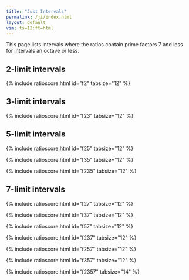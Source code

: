 ```yaml
---
title: "Just Intervals"
permalink: /ji/index.html
layout: default
vim: ts=12:ft=html
---
```


This page lists intervals where the ratios contain prime factors 7 and
less for intervals an octave or less.

<h2 data-sidebar="2-limit"> 2-limit intervals </h2>

{% include ratioscore.html id="f2" tabsize="12" %}
<script type="application/x-ratioscore" id="f2">
!! prime factors of 2 only
**dtime	**ratio	**ratio	**cents
*	*Iclars	*Iclars	*
*	*ref:C4	*ref:C4	*
1	1	1	0
1	1	2	1200.00
*-	*-	*-	*-
</script>

<h2 data-sidebar="3-limit"> 3-limit intervals </h2>

{% include ratioscore.html id="f23" tabsize="12" %}
<script type="application/x-ratioscore" id="f23">
!! prime factors of 2 and 3 only
**dtime	**ratio	**ratio	**cents
*	*Iclars	*Iclars	*
*	*ref:C4	*ref:C4	*
1	1	3^2/2^3	203.91
1	1	2^5/3^3	294.14
1	1	3^4/2^6	407.82
1	1	2^2/3	498.05
1	1	3/2	701.96
1	1	2^7/3^4	792.18
1	1	3^3/2^4	905.87
1	1	2^4/3^2	996.09
*-	*-	*-	*-
</script>

<h2 data-sidebar="5-limit"> 5-limit intervals </h2>

{% include ratioscore.html id="f25" tabsize="12" %}
<script type="application/x-ratioscore" id="f25">
!! prime factors of 2 and 5 only
**dtime	**ratio	**ratio	**cents
*	*Iclars	*Iclars	*
*	*ref:C4	*ref:C4	*
1	1	5/2^2	386.31
1	1	2^5/5^2	427.37
1	1	5^2/2^4	772.63
1	1	2^3/5	813.69
*-	*-	*-	*-
</script>


{% include ratioscore.html id="f35" tabsize="12" %}
<script type="application/x-ratioscore" id="f35">
!! prime factors of 3 and 5 only
**dtime	**ratio	**ratio	**cents
*	*Iclars	*Iclars	*
*	*ref:C4	*ref:C4	*
1	1	3^3/5^2	133.24
1	1	5/3	884.36
1	1	3^2/5	1017.60
*-	*-	*-	*-
</script>

{% include ratioscore.html id="f235" tabsize="12" %}
<script type="application/x-ratioscore" id="f235">
!! prime factors of 2, 3 and 5 only
**dtime	**ratio	**ratio	**cents
*	*Iclars	*Iclars	*
*	*ref:C4	*ref:C4	*
1	1	3^4/2^4*5	21.51
1	1	5^2/2^3*3	70.67
1	1	2^4/3*5	111.73
1	1	2*5/3*3	182.40
1	1	3*5^2/2^6	274.58
1	1	2*3/5	315.64
1	1	2^2*5^2/3^4	364.81
1	1	3^3/2^2*5	519.55
1	1	5^2/2*3^2	568.72
1	1	3^2*5/2^5	590.22
1	1	2^6/3^2*5	609.78
1	1	2^2*3^2/5^2	631.28
1	1	2^3*5/3^3	680.45
1	1	3^4/2*5^2	835.19
1	1	2^7/3*5^2	925.42
1	1	2*5^2/3^3	1066.76
1	1	3*5/2^3	1088.27
1	1	2^4*3/5^2	1129.33
1	1	2^5*5/3^4	1178.49
*-	*-	*-	*-
</script>


<h2 data-sidebar="7-limit"> 7-limit intervals </h2>

{% include ratioscore.html id="f27" tabsize="12" %}
<script type="application/x-ratioscore" id="f27">
!! prime factors of 2 and 7 only
**dtime	**ratio	**ratio	**cents
*	*Iclars	*Iclars	*
*	*ref:C4	*ref:C4	*
1	1	2^3/7	231.17
1	1	2^6/7^2	462.35
1	1	7^2/2^5	737.65
1	1	7/2^2	968.83
*-	*-	*-	*-
</script>


{% include ratioscore.html id="f37" tabsize="12" %}
<script type="application/x-ratioscore" id="f37">
!! prime factors of 3 and 7 only
**dtime	**ratio	**ratio	**cents
*	*Iclars	*Iclars	*
*	*ref:C4	*ref:C4	*
1	1	3^2/7	435.08
1	1	3^4/7^2	870.17
1	1	7^2/3^3	1031.79
*-	*-	*-	*-
</script>


{% include ratioscore.html id="f57" tabsize="12" %}
<script type="application/x-ratioscore" id="f57">
!! prime factors of 5 and 7 only
**dtime	**ratio	**ratio	**cents
*	*Iclars	*Iclars	*
*	*ref:C4	*ref:C4	*
1	1	7/5	582.51
1	1	7^2/5^2	1165.02
*-	*-	*-	*-
</script>


{% include ratioscore.html id="f237" tabsize="12" %}
<script type="application/x-ratioscore" id="f237">
!! prime factors of 2, 3 and 7 only
**dtime	**ratio	**ratio	**cents
*	*Iclars	*Iclars	*
*	*ref:C4	*ref:C4	*
1	1	2^6/3^2*7	27.26
1	1	7^2/2^4*3	35.70
1	1	2^2*7/3^3	62.96
1	1	2*3^3/7^2	168.21
1	1	7/2*3	266.87
1	1	2*7^2/3^4	329.83
1	1	3*7/2^4	470.78
1	1	7^2/2^2*3^2	533.74
1	1	2^4*7/3^4	561.01
1	1	3^4/2^3*7	638.99
1	1	2^3*3^2/7^2	666.26
1	1	2^5/3*7	729.22
1	1	2*7/3^2	764.92
1	1	2^2*3/7	933.13
1	1	3^3/2*7	1137.04
1	1	2^5*3/7^2	1164.30
1	1	3^2*7/2^5	1172.74
*-	*-	*-	*-
</script>


{% include ratioscore.html id="f257" tabsize="12" %}
<script type="application/x-ratioscore" id="f257">
!! prime factors of 2, 5, and 7 only
**dtime	**ratio	**ratio	**cents
*	*Iclars	*Iclars	*
*	*ref:C4	*ref:C4	*
1	1	2*5^2/7^2	34.98
1	1	5*7/2^5	155.14
1	1	2^2*7/5^2	196.20
1	1	7^2/2^3*5	351.34
1	1	2*5/7	617.49
1	1	2^4*5/7^2	848.66
1	1	5^2/2*7	1003.80
1	1	2^6/5*7	1044.86
*-	*-	*-	*-
</script>


{% include ratioscore.html id="f357" tabsize="12" %}
<script type="application/x-ratioscore" id="f357">
!! prime factors of 3, 5, and 7 only
**dtime	**ratio	**ratio	**cents
*	*Iclars	*Iclars	*
*	*ref:C4	*ref:C4	*
1	1	7^2/3^2*5	147.43
1	1	5^2/3*7	301.85
1	1	5*7/3^3	449.28
1	1	3*5^2/7^2	736.93
*-	*-	*-	*-
</script>


{% include ratioscore.html id="f2357" tabsize="14" %}
<script type="application/x-ratioscore" id="f2357">
!! prime factors of 2, 3, 5 and 7 only
**dtime	**ratio	**ratio	**cents
*	*Iclars	*Iclars	*
*	*ref:C4	*ref:C4	*
1	1	2^2*3^2/5*7	48.77
1	1	3*7/2^2*5	84.47
1	1	3*5/2*7	119.44
1	1	3^4/2*5*7	252.68
1	1	2^2*3*5/7^2	350.62
1	1	2^3*7/3^2*5	378.60
1	1	3^2*7/2*5^2	400.11
1	1	2^4*5/3^2*7	413.58
1	1	2*7^2/3*5^2	463.07
1	1	3*5^2/2^3*7	505.76
1	1	2^4*3/5*7	546.82
1	1	5*7/2^3*3	653.19
1	1	2^4*7/3*5^2	694.24
1	1	2*3^3/5*7	750.73
1	1	3^2*7/2^3*5	786.42
1	1	2^2*5^2/3^2*7	799.89
1	1	3^2*5/2^2*7	821.40
1	1	7^2/2*3*5	849.38
1	1	2*3*7/5^2	898.15
1	1	2^2*5*7/3^4	947.32
1	1	2*3^2*5/7^2	1052.57
1	1	2^2*7/3*5	1080.56
1	1	2^3*5/3*7	1115.53
1	1	5*7/2*3^2	1151.23
*-	*-	*-	*-
</script>




